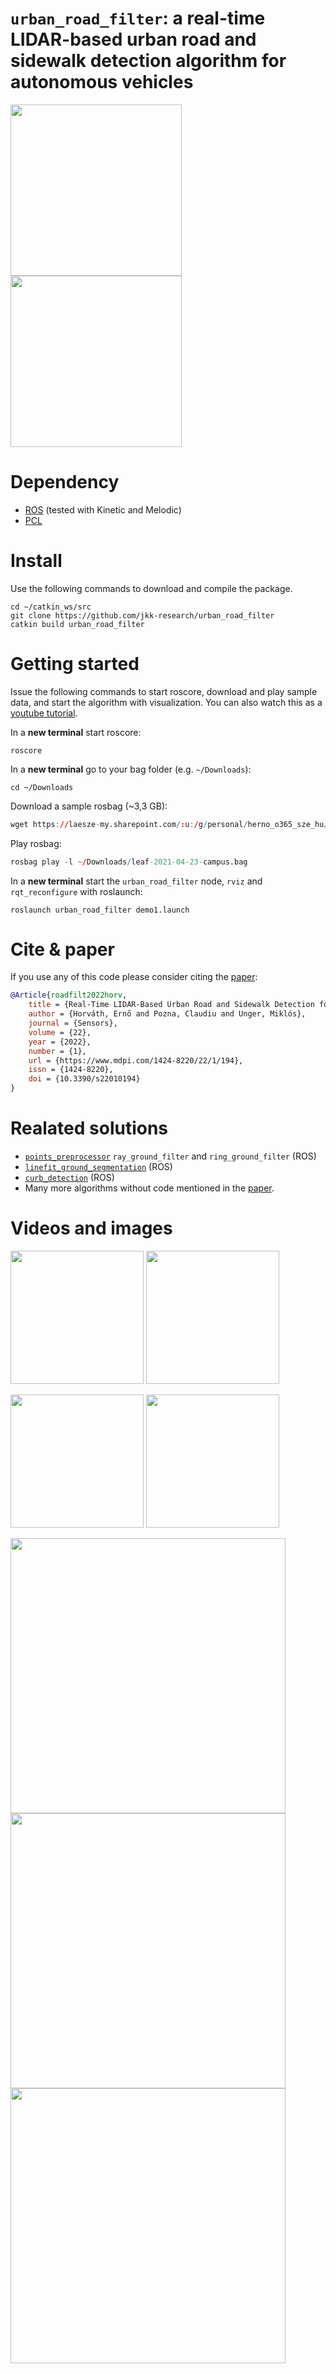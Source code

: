 # `urban_road_filter`: a real-time LIDAR-based urban road and sidewalk detection algorithm for autonomous vehicles

<img src="img/urban_road_filter_anim01.gif" width=274/><img src="img/urban_road_filter_static01.png" width=274/>

# Dependency
- [ROS](http://wiki.ros.org/ROS/Installation) (tested with Kinetic and Melodic)
- [PCL](https://pointclouds.org/) 


# Install
Use the following commands to download and compile the package.

```
cd ~/catkin_ws/src
git clone https://github.com/jkk-research/urban_road_filter
catkin build urban_road_filter
```

# Getting started

Issue the following commands to start roscore, download and play sample data, and start the algorithm with visualization. You can also watch this as a [youtube tutorial](https://www.youtube.com/watch?v=HHnj4VcbSy4).

In a **new terminal** start roscore:
```
roscore
```
In a **new terminal** go to your bag folder (e.g. `~/Downloads`):
```
cd ~/Downloads
```
Download a sample rosbag (~3,3 GB):
``` r
wget https://laesze-my.sharepoint.com/:u:/g/personal/herno_o365_sze_hu/EYl_ahy5pgBBhNHt5ZkiBikBoy_j_x95E96rDtTsxueB_A?download=1 -O leaf-2021-04-23-campus.bag
```
Play rosbag:
``` r
rosbag play -l ~/Downloads/leaf-2021-04-23-campus.bag
```
In a **new terminal** start the `urban_road_filter` node, `rviz` and `rqt_reconfigure` with roslaunch:
```
roslaunch urban_road_filter demo1.launch
```

# Cite & paper

If you use any of this code please consider citing the [paper](https://www.mdpi.com/1424-8220/22/1/194):

``` bibtex
@Article{roadfilt2022horv,
    title = {Real-Time LIDAR-Based Urban Road and Sidewalk Detection for Autonomous Vehicles},
    author = {Horváth, Ernő and Pozna, Claudiu and Unger, Miklós},
    journal = {Sensors},
    volume = {22},
    year = {2022},
    number = {1},
    url = {https://www.mdpi.com/1424-8220/22/1/194},
    issn = {1424-8220},
    doi = {10.3390/s22010194}
}
```

# Realated solutions

- [`points_preprocessor`](https://github.com/Autoware-AI/core_perception/tree/master/points_preprocessor) `ray_ground_filter` and `ring_ground_filter` (ROS)
- [`linefit_ground_segmentation`](https://github.com/lorenwel/linefit_ground_segmentation) (ROS)
- [`curb_detection`](https://github.com/linyliny/curb_detection) (ROS)
- Many more algorithms without code mentioned in the [paper](https://doi.org/10.3390/s22010194).

# Videos and images

[<img src="img/yt_demo01.png" width=213/>](https://www.youtube.com/watch?v=T2qi4pldR-E)
[<img src="img/yt_tutorial01.png" width=213/>](https://www.youtube.com/watch?v=HHnj4VcbSy4)

[<img src="img/yt_demo02.png" width=213/>](https://www.youtube.com/watch?v=9tdzo2AyaHM)
[<img src="img/yt_demo03.png" width=213/>](https://www.youtube.com/watch?v=lp6q_QvWA-Y)

<img src="img/marker_poly01.png" width=440/>
<img src="img/marker_road_high01.png" width=440/>
<img src="img/marker_poly02.png" width=440/>

